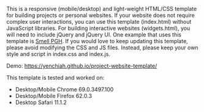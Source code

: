 This is a responsive (mobile/desktop) and light-weight HTML/CSS template for building projects or personal websites. If your website does not require complex user interactions, you can use this template (index.html) without JavaScript libraries. For building interactive websites (widgets.html), you will need to include jQuery and jQuery UI. One example that uses this template is [Smell PGH](http://smellpgh.org). If you would love to keep updating this template, please avoid modifying the CSS and JS files. Instead, please keep your own style and script in index.css and index.js.<br />

Demo: https://yenchiah.github.io/project-website-template/

This template is tested and worked on:
- Desktop/Mobile Chrome 69.0.3497.100
- Desktop/Mobile Firefox 62.0.3
- Desktop Safari 11.1.2
